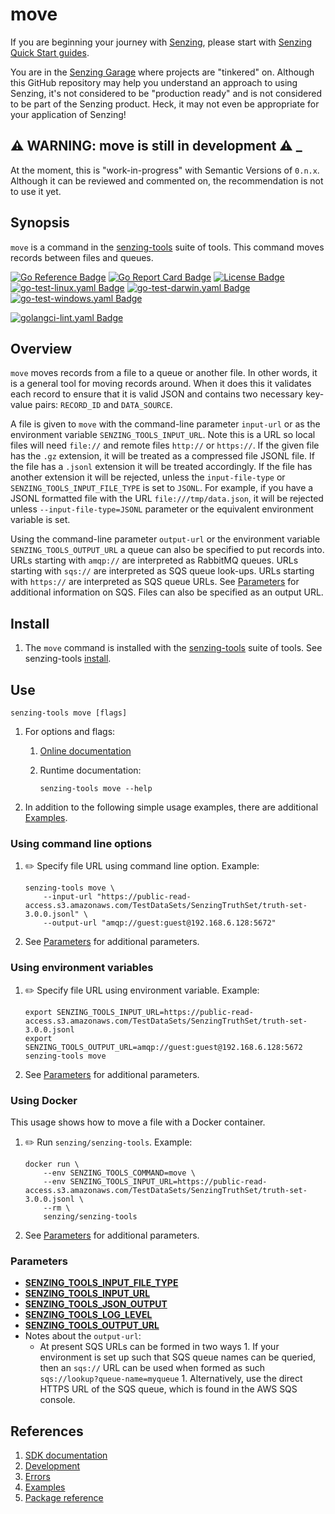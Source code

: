 # move

If you are beginning your journey with [Senzing],
please start with [Senzing Quick Start guides].

You are in the [Senzing Garage] where projects are "tinkered" on.
Although this GitHub repository may help you understand an approach to using Senzing,
it's not considered to be "production ready" and is not considered to be part of the Senzing product.
Heck, it may not even be appropriate for your application of Senzing!

## :warning: WARNING: move is still in development :warning: _

At the moment, this is "work-in-progress" with Semantic Versions of `0.n.x`.
Although it can be reviewed and commented on,
the recommendation is not to use it yet.

## Synopsis

`move` is a command in the
[senzing-tools](https://github.com/senzing-garage/senzing-tools)
suite of tools.
This command moves records between files and queues.

[![Go Reference Badge]][Package reference]
[![Go Report Card Badge]][Go Report Card]
[![License Badge]][License]
[![go-test-linux.yaml Badge]][go-test-linux.yaml]
[![go-test-darwin.yaml Badge]][go-test-darwin.yaml]
[![go-test-windows.yaml Badge]][go-test-windows.yaml]

[![golangci-lint.yaml Badge]][golangci-lint.yaml]

## Overview

`move` moves records from a file to a queue or another file.  In other words,
it is a general tool for moving records around.  When it does this it validates
each record to ensure that it is valid JSON and contains two necessary key-value
pairs:  `RECORD_ID` and `DATA_SOURCE`.

A file is given to `move` with the command-line parameter `input-url` or
as the environment variable `SENZING_TOOLS_INPUT_URL`.  Note this is a URL so
local files will need `file://` and remote files `http://` or `https://`. If
the given file has the `.gz` extension, it will be treated as a compressed file
JSONL file.  If the file has a `.jsonl` extension it will be treated
accordingly. If the file has another extension it will be rejected, unless the
`input-file-type` or `SENZING_TOOLS_INPUT_FILE_TYPE` is set to `JSONL`.  For example,
if you have a JSONL formatted file with the URL `file:///tmp/data.json`, it will
be rejected unless `--input-file-type=JSONL` parameter or the equivalent environment
variable is set.

Using the command-line parameter `output-url` or the environment variable
`SENZING_TOOLS_OUTPUT_URL` a queue can also be specified to put records into.
URLs starting with `amqp://` are interpreted as RabbitMQ queues.  URLs
starting with `sqs://` are interpreted as SQS queue look-ups.  URLs starting with
`https://` are interpreted as SQS queue URLs.  See [Parameters](#parameters) for
additional information on SQS.  Files can also be specified as an output URL.

## Install

1. The `move` command is installed with the
   [senzing-tools](https://github.com/senzing-garage/senzing-tools)
   suite of tools.
   See senzing-tools [install](https://github.com/senzing-garage/senzing-tools#install).

## Use

```console
senzing-tools move [flags]
```

1. For options and flags:
    1. [Online documentation](https://hub.senzing.com/senzing-tools/senzing-tools_move.html)
    1. Runtime documentation:

        ```console
        senzing-tools move --help
        ```

1. In addition to the following simple usage examples, there are additional [Examples](docs/examples.md).

### Using command line options

1. :pencil2: Specify file URL using command line option.
   Example:

    ```console
    senzing-tools move \
        --input-url "https://public-read-access.s3.amazonaws.com/TestDataSets/SenzingTruthSet/truth-set-3.0.0.jsonl" \
        --output-url "amqp://guest:guest@192.168.6.128:5672"
    ```

1. See [Parameters](#parameters) for additional parameters.

### Using environment variables

1. :pencil2: Specify file URL using environment variable.
   Example:

    ```console
    export SENZING_TOOLS_INPUT_URL=https://public-read-access.s3.amazonaws.com/TestDataSets/SenzingTruthSet/truth-set-3.0.0.jsonl
    export SENZING_TOOLS_OUTPUT_URL=amqp://guest:guest@192.168.6.128:5672
    senzing-tools move
    ```

1. See [Parameters](#parameters) for additional parameters.

### Using Docker

This usage shows how to move a file with a Docker container.

1. :pencil2: Run `senzing/senzing-tools`.
   Example:

    ```console
    docker run \
        --env SENZING_TOOLS_COMMAND=move \
        --env SENZING_TOOLS_INPUT_URL=https://public-read-access.s3.amazonaws.com/TestDataSets/SenzingTruthSet/truth-set-3.0.0.jsonl \
        --rm \
        senzing/senzing-tools
    ```

1. See [Parameters](#parameters) for additional parameters.

### Parameters

- **[SENZING_TOOLS_INPUT_FILE_TYPE](https://github.com/senzing-garage/knowledge-base/blob/main/lists/environment-variables.md#senzing_tools_input_file_type)**
- **[SENZING_TOOLS_INPUT_URL](https://github.com/senzing-garage/knowledge-base/blob/main/lists/environment-variables.md#senzing_tools_input_url)**
- **[SENZING_TOOLS_JSON_OUTPUT](https://github.com/senzing-garage/knowledge-base/blob/main/lists/environment-variables.md#senzing_tools_json_output)**
- **[SENZING_TOOLS_LOG_LEVEL](https://github.com/senzing-garage/knowledge-base/blob/main/lists/environment-variables.md#senzing_tools_log_level)**
- **[SENZING_TOOLS_OUTPUT_URL](https://github.com/senzing-garage/knowledge-base/blob/main/lists/environment-variables.md#senzing_tools_output_url)**
- Notes about the `output-url`:
  - At present SQS URLs can be formed in two ways
        1. If your environment is set up such that SQS queue names can be queried, then
        an `sqs://` URL can be used when formed as such `sqs://lookup?queue-name=myqueue`
        1. Alternatively, use the direct HTTPS URL of the SQS queue, which is found
        in the AWS SQS console.

## References

1. [SDK documentation]
1. [Development]
1. [Errors]
1. [Examples]
1. [Package reference]

[SDK documentation]: https://pkg.go.dev/github.com/senzing-garage/move
[Development]: docs/development.md
[Errors]: docs/errors.md
[Examples]: docs/examples.md
[Go Reference Badge]: https://pkg.go.dev/badge/github.com/senzing-garage/move.svg
[Go Report Card Badge]: https://goreportcard.com/badge/github.com/senzing-garage/move
[Go Report Card]: https://goreportcard.com/report/github.com/senzing-garage/move
[go-test-darwin.yaml Badge]: https://github.com/senzing-garage/move/actions/workflows/go-test-darwin.yaml/badge.svg
[go-test-darwin.yaml]: https://github.com/senzing-garage/move/actions/workflows/go-test-darwin.yaml
[go-test-linux.yaml Badge]: https://github.com/senzing-garage/move/actions/workflows/go-test-linux.yaml/badge.svg
[go-test-linux.yaml]: https://github.com/senzing-garage/move/actions/workflows/go-test-linux.yaml
[go-test-windows.yaml Badge]: https://github.com/senzing-garage/move/actions/workflows/go-test-windows.yaml/badge.svg
[go-test-windows.yaml]: https://github.com/senzing-garage/move/actions/workflows/go-test-windows.yaml
[golangci-lint.yaml Badge]: https://github.com/senzing-garage/move/actions/workflows/golangci-lint.yaml/badge.svg
[golangci-lint.yaml]: https://github.com/senzing-garage/move/actions/workflows/golangci-lint.yaml
[License Badge]: https://img.shields.io/badge/License-Apache2-brightgreen.svg
[License]: https://github.com/senzing-garage/move/blob/main/LICENSE
[Package reference]: https://pkg.go.dev/github.com/senzing-garage/move
[Senzing Garage]: https://github.com/senzing-garage
[Senzing Quick Start guides]: https://docs.senzing.com/quickstart/
[Senzing]: https://senzing.com/
